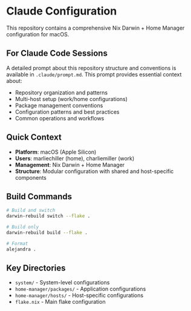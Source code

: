 # Claude Configuration

This repository contains a comprehensive Nix Darwin + Home Manager configuration for macOS.

## For Claude Code Sessions

A detailed prompt about this repository structure and conventions is available in `.claude/prompt.md`. This prompt provides essential context about:

- Repository organization and patterns
- Multi-host setup (work/home configurations)
- Package management conventions
- Configuration patterns and best practices
- Common operations and workflows

## Quick Context

- **Platform**: macOS (Apple Silicon)
- **Users**: marliechiller (home), charliemiller (work)
- **Management**: Nix Darwin + Home Manager
- **Structure**: Modular configuration with shared and host-specific components

## Build Commands

```bash
# Build and switch
darwin-rebuild switch --flake .

# Build only
darwin-rebuild build --flake .

# Format
alejandra .
```

## Key Directories

- `system/` - System-level configurations
- `home-manager/packages/` - Application configurations
- `home-manager/hosts/` - Host-specific configurations
- `flake.nix` - Main flake configuration